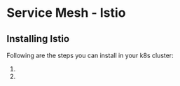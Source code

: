 # Service Mesh - Istio

## Installing Istio

Following are the steps you can install in your k8s cluster:

1. 
2. 


